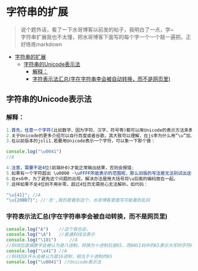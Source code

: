 # 字符串的扩展

>说个题外话，看了一下水哥博客以前发的帖子，我明白了一点，学~  
>字符串扩展我也不太懂，把水哥博客下面写的每个字一个一个敲一遍把。正好练练markdown

- [字符串的扩展](#%E5%AD%97%E7%AC%A6%E4%B8%B2%E7%9A%84%E6%89%A9%E5%B1%95)
    - [字符串的Unicode表示法](#%E5%AD%97%E7%AC%A6%E4%B8%B2%E7%9A%84unicode%E8%A1%A8%E7%A4%BA%E6%B3%95)
        - [解释：](#%E8%A7%A3%E9%87%8A)
        - [字符表示法汇总(字在字符串李会被自动转换，而不是网页里)](#%E5%AD%97%E7%AC%A6%E8%A1%A8%E7%A4%BA%E6%B3%95%E6%B1%87%E6%80%BB%E5%AD%97%E5%9C%A8%E5%AD%97%E7%AC%A6%E4%B8%B2%E6%9D%8E%E4%BC%9A%E8%A2%AB%E8%87%AA%E5%8A%A8%E8%BD%AC%E6%8D%A2%E8%80%8C%E4%B8%8D%E6%98%AF%E7%BD%91%E9%A1%B5%E9%87%8C)

## 字符串的Unicode表示法

### 解释：
```` javaScript
1.首先，任意一个字符(比如数字、因为字符、汉字、符号等)都可以用Unicode的表示方法来表示
2.关于Unicode的更多介绍可以自行百度或者谷歌，其大致可以理解，在js李为什么用“\u”加上四个十六进制字符来表试任意一个字符
3.在以前版本的jsli1,若要用Unicode表示一个字符，可以象一下那个做：

console.log("\u0041")
//A

4.注意，需要不足4位(前端补0)才能正常输出结果，否则会报错;
5.如果有一个字符超出 \u0000 ~\uFFFF所能表示的范围呢，那么旧版的写法是无法别试出这个字符的(原因是不能识别)。
6.在es6中，为了避免这个问题的出现，解决办法是用大括号将\u后面的编码放在一起。
7.这样如果不足4位则不用补零，超过4位页无需担心无法解析。如代码：

"\u{41}"; //A
"\u{20BB7}"; //'𠮷',我的是看到这个，水哥博客里面写可能看到乱码
````

### 字符表示法汇总(字在字符串李会被自动转换，而不是网页里)

```` JavaScript
console.log("A")    //这个我也会，
console.log("\A")   //普通斜线法表示
console.log("\101")     //A  
//斜线后直接数字会被认为是八进制，转换为十进制后是65，而ANSI码中的65表示大写的字符A
console.log("\x41") //A
//斜线后X开头会被认为是16进制，相当于十进制的65
console.log("\u0041") //Unicode表示法




````
